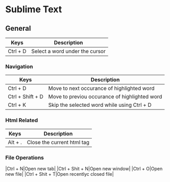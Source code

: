# Sublime Text

## General
|Keys|Description|
|-|-|
|Ctrl + D|Select a word under the cursor|

### Navigation
|Keys|Description|
|-|-|
|Ctrl + D|Move to next occurance of highlighted word|
|Ctrl + Shift + D|Move to previou occurance of highlighted word|
|Ctrl + K|Skip the selected word while using Ctrl + D|


### Html Related
|Keys|Description|
|----|-----------|
|Alt + .|Close the current html tag|

### File Operations
|Ctrl + N|Open new tab|
|Ctrl + Shit + N|Open new window|
|Ctrl + O|Open new file|
|Ctrl + Shit + T|Open recentlyc closed file|
